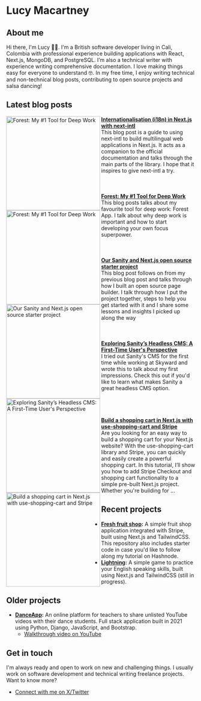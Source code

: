 # Lucy Macartney

## About me

Hi there, I'm Lucy 👋🏻. I'm a British software developer living in Cali, Colombia with professional experience building applications with React, Next.js, MongoDB, and PostgreSQL. I’m also a technical writer with experience writing comprehensive documentation. I love making things easy for everyone to understand 🤓. In my free time, I enjoy writing technical and non-technical blog posts, contributing to open source projects and salsa dancing!

## Latest blog posts

<p align="left">
   <a href="https://codingwithlucy.hashnode.dev/internationalisation-i18n-in-nextjs-with-next-intl" title="Internationalisation (i18n) in Next.js with next-intl"><img src="https://cdn.hashnode.com/res/hashnode/image/upload/v1714513388444/bcaaa177-5051-4584-b2df-ee4ec77a19b1.png?w=1600&h=840&fit=crop&crop=entropy&auto=compress,format&format=webp" alt="Forest: My #1 Tool for Deep Work" width="250px" align="left" /></a>
<a href="https://codingwithlucy.hashnode.dev/internationalisation-i18n-in-nextjs-with-next-intl"><strong>Internationalisation (i18n) in Next.js with next-intl</strong></a>
<br/>This blog post is a guide to using next-intl to build multilingual web applications in Next.js. It acts as a companion to the official documentation and talks through the main parts of the library. I hope that it inspires to give next-intl a try.
   <br/><br/><br/><br/>
 <a href="https://codingwithlucy.hashnode.dev/forest-my-number-1-tool-for-deep-work" title="Forest: My #1 Tool for Deep Work"><img src="https://cdn.hashnode.com/res/hashnode/image/upload/v1709666888515/39a9b412-4ce6-479f-8b39-14a50aa8f9e7.png?w=1600&h=840&fit=crop&crop=entropy&auto=compress,format&format=webp" alt="Forest: My #1 Tool for Deep Work" width="250px" align="left" /></a>
<a href="https://codingwithlucy.hashnode.dev/forest-my-number-1-tool-for-deep-work"><strong>Forest: My #1 Tool for Deep Work</strong></a>
<br/>This blog posts talks about my favourite tool for deep work: Forest App. I talk about why deep work is important and how to start developing your own focus superpower.
   <br/><br/><br/><br/>
<a href="https://skyward.digital/blog/our-sanity-and-next-js-open-source-starter-project" title="Our Sanity and Next.js open source starter project"><img src="https://a.storyblok.com/f/180053/4992x1760/18aebb313f/our-sanity-and-next-js-open-source-starter-project.png/m/750x434/filters:quality(75)" alt="Our Sanity and Next.js open source starter project" width="250px" align="left" /></a>
<a href="https://skyward.digital/blog/our-sanity-and-next-js-open-source-starter-project"><strong>Our Sanity and Next.js open source starter project</strong></a>
<br/>This blog post follows on from my previous blog post and talks through how I built an open source page builder. I talk through how I put the project together, steps to help you get started with it and I share some lessons and insights I picked up along the way
<br/><br/><br/><br/>
<a href="https://skyward.digital/blog/exploring-sanity-s-headless-cms-a-first-time-user-s-perspective" title="Exploring Sanity’s Headless CMS: A First-Time User's Perspective"><img src="https://a.storyblok.com/f/180053/4992x1760/38e37c6b71/exploring-sanity-s-cms_-a-first-time-user-s-perspective.png/m/640x370" alt="Exploring Sanity’s Headless CMS: A First-Time User's Perspective" width="250px" align="left" /></a>
<a href="https://skyward.digital/blog/exploring-sanity-s-headless-cms-a-first-time-user-s-perspective"><strong>Exploring Sanity’s Headless CMS: A First-Time User's Perspective</strong></a>
<br/>I tried out Sanity's CMS for the first time while working at Skyward and wrote this to talk about my first impressions. Check this out if you'd like to learn what makes Sanity a great headless CMS option.
<br/> <br/> <br/> <br/> <br/> 
<a href="https://codingwithlucy.hashnode.dev/build-a-shopping-cart-in-nextjs-with-use-shopping-cart-and-stripe" title="Build a shopping cart in Next.js with use-shopping-cart and Stripe"><img src="https://cdn.hashnode.com/res/hashnode/image/upload/v1677687523773/26302bd0-7b85-44b3-b405-1ecbdb29cc23.png" alt="Build a shopping cart in Next.js with use-shopping-cart and Stripe" width="250px" align="left" /></a>
<a href="https://codingwithlucy.hashnode.dev/build-a-shopping-cart-in-nextjs-with-use-shopping-cart-and-stripe" title="Build a shopping cart in Next.js with use-shopping-cart and Stripe"><strong>Build a shopping cart in Next.js with use-shopping-cart and Stripe</strong></a>
<br/> Are you looking for an easy way to build a shopping cart for your Next.js website? With the use-shopping-cart library and Stripe, you can quickly and easily create a powerful shopping cart. In this tutorial, I’ll show you how to add Stripe Checkout and shopping cart functionality to a simple pre-built Next.js project. Whether you're building for ... 

## Recent projects

- **[Fresh fruit shop](https://github.com/lmac-1/simple-ecommerce-nextjs):** A simple fruit shop application integrated with Stripe, built using Next.js and TailwindCSS. This repository also includes starter code in case you'd like to follow along my tutorial on Hashnode.
- **[Lightning](https://github.com/lmac-1/lightning):** A simple game to practice your English speaking skills, built using Next.js and TailwindCSS (still in progress).

## Older projects
- **[DanceApp](https://github.com/lmac-1/cs50w-finalproject):** An online platform for teachers to share unlisted YouTube videos with their dance students. Full stack application built in 2021 using Python, Django, JavaScript, and Bootstrap.
   - [Walkthrough video on YouTube](https://www.youtube.com/watch?v=p1dJaElP5GQ)

## Get in touch

I'm always ready and open to work on new and challenging things. I usually work on software development and technical writing freelance projects. Want to know more?

- [Connect with me on X/Twitter](https://twitter.com/codingwithlucy)
